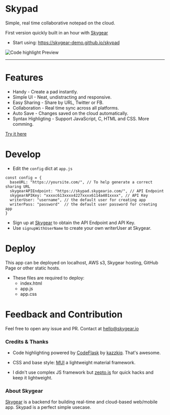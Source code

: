 # Skypad

Simple, real time collaborative notepad on the cloud. 

First version quickly built in an hour with [Skygear](https://skygear.io)

* Start using: https://skygear-demo.github.io/skypad

![Code highlight Preview](https://user-images.githubusercontent.com/1916493/28747571-e14a8030-74d4-11e7-8c48-6f2edc1abc0c.gif)

---

# Features

* Handy - Create a pad instantly.
* Simple UI - Neat, undistracting and responsive.
* Easy Sharing -  Share by URL, Twitter or FB.
* Collaboration - Real time sync across all platforms.
* Auto Save - Changes saved on the cloud automatically.
* Syntax Highligting - Support JavaScript, C, HTML and CSS. More comming.

[Try it here](https://skygear-demo.github.io/skypad)

# Develop

* Edit the `config` dict at `app.js`

```
const config = {
  baseURL: "https://yoursite.com/", // To help generate a correct sharing URL
  skygearAPIEndpoint: "https://skypad.skygeario.com/", // API Endpoint
  skygearAPIKey: "xxxxc613xxxx4227xxxx6114a401xxxx", // API Key
  writerUser: "username", // the default user for creating app
  writerPass: "password"  // the default user password for creating app
}
```

* Sign up at [Skygear](https://portal.skygear.io/signup) to obtain the API Endpoint and API Key.
* Use `signupWithUserName` to create your own writerUser at Skygear.  


# Deploy

This app can be deployed on localhost, AWS s3, Skygear hosting, GitHub Page or other static hosts.

* These files are required to deploy:
  * index.html
  * app.js
  * app.css

# Feedback and Contribution

Feel free to open any issue and PR. Contact at hello@skygear.io

### Credits & Thanks

* Code highlighting powered by [CodeFlask](https://github.com/kazzkiq/CodeFlask.js) by [kazzkiq](https://twitter.com/kazzkiq). That's awesome.

* CSS and base style: [MUI](https://www.muicss.com/) a lightweight material framework.

* I didn't use complex JS framework but [zepto.js](http://zeptojs.com/) for quick hacks and keep it lightweight.

### About Skygear

[Skygear](https://skygear.io) is a backend for building real-time and cloud-based web/mobile app. Skypad is a perfect simple usecase.
